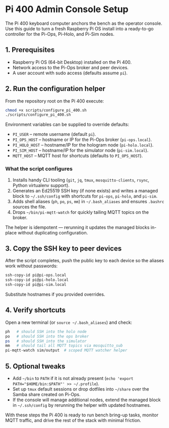 # Pi 400 Admin Console Setup

The Pi 400 keyboard computer anchors the bench as the operator console. Use
this guide to turn a fresh Raspberry Pi OS install into a ready-to-go
controller for the Pi-Ops, Pi-Holo, and Pi-Sim nodes.

## 1. Prerequisites

- Raspberry Pi OS (64-bit Desktop) installed on the Pi 400.
- Network access to the Pi-Ops broker and peer devices.
- A user account with sudo access (defaults assume `pi`).

## 2. Run the configuration helper

From the repository root on the Pi 400 execute:

```bash
chmod +x scripts/configure_pi_400.sh
./scripts/configure_pi_400.sh
```

Environment variables can be supplied to override defaults:

- `PI_USER` – remote username (default `pi`).
- `PI_OPS_HOST` – hostname or IP for the Pi-Ops broker (`pi-ops.local`).
- `PI_HOLO_HOST` – hostname/IP for the hologram node (`pi-holo.local`).
- `PI_SIM_HOST` – hostname/IP for the simulator node (`pi-sim.local`).
- `MQTT_HOST` – MQTT host for shortcuts (defaults to `PI_OPS_HOST`).

### What the script configures

1. Installs handy CLI tooling (`git`, `jq`, `tmux`, `mosquitto-clients`,
   `rsync`, Python virtualenv support).
2. Generates an Ed25519 SSH key (if none exists) and writes a managed block to
   `~/.ssh/config` with shortcuts for `pi-ops`, `pi-holo`, and `pi-sim`.
3. Adds shell aliases (`ph`, `po`, `ps`, `mm`) in `~/.bash_aliases` and ensures
   `.bashrc` sources the file.
4. Drops `~/bin/pi-mqtt-watch` for quickly tailing MQTT topics on the broker.

The helper is idempotent — rerunning it updates the managed blocks in-place
without duplicating configuration.

## 3. Copy the SSH key to peer devices

After the script completes, push the public key to each device so the aliases
work without passwords:

```bash
ssh-copy-id pi@pi-ops.local
ssh-copy-id pi@pi-holo.local
ssh-copy-id pi@pi-sim.local
```

Substitute hostnames if you provided overrides.

## 4. Verify shortcuts

Open a new terminal (or `source ~/.bash_aliases`) and check:

```bash
ph   # should SSH into the holo node
po   # should SSH into the ops broker
ps   # should SSH into the simulator
mm   # should tail all MQTT topics via mosquitto_sub
pi-mqtt-watch sim/output  # scoped MQTT watcher helper
```

## 5. Optional tweaks

- Add `~/bin` to `PATH` if it is not already present (`echo 'export PATH="$HOME/bin:$PATH"' >> ~/.profile`).
- Set up `tmux` default sessions or drop dotfiles into `~/share` over the Samba
  share created on Pi-Ops.
- If the console will manage additional nodes, extend the managed block in
  `~/.ssh/config` by rerunning the helper with updated hostnames.

With these steps the Pi 400 is ready to run bench bring-up tasks, monitor MQTT
traffic, and drive the rest of the stack with minimal friction.

